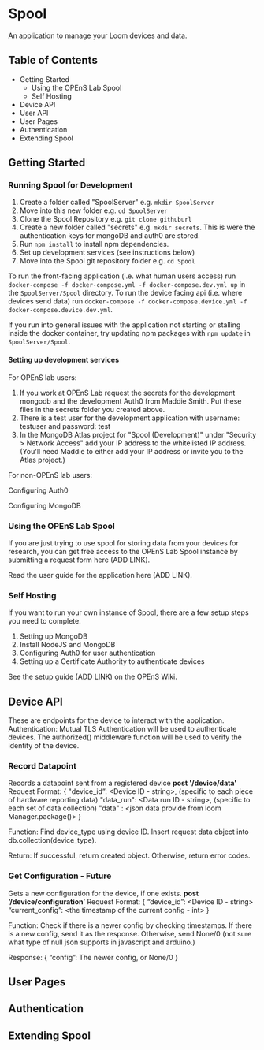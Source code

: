
# Spool
An application to manage your Loom devices and data.

## Table of Contents
* Getting Started
  * Using the OPEnS Lab Spool
  * Self Hosting
* Device API
* User API
* User Pages
* Authentication
* Extending Spool

## Getting Started

### Running Spool for Development

1. Create a folder called "SpoolServer" e.g. `mkdir SpoolServer`
2. Move into this new folder e.g. `cd SpoolServer`
2. Clone the Spool Repository e.g. `git clone githuburl`
3. Create a new folder called "secrets" e.g. `mkdir secrets`. This is were the authentication keys for mongoDB and auth0 are stored.
4. Run `npm install` to install npm dependencies.
5. Set up development services (see instructions below)
6. Move into the Spool git repository folder e.g. `cd Spool`

To run the front-facing application (i.e. what human users access) run `docker-compose -f docker-compose.yml -f docker-compose.dev.yml up` in the `SpoolServer/Spool` directory. To run the device facing api (i.e. where devices send data) run `docker-compose -f docker-compose.device.yml -f docker-compose.device.dev.yml`.

If you run into general issues with the application not starting or stalling inside the docker container, try updating npm packages with `npm update` in `SpoolServer/Spool`.

#### Setting up development services
For OPEnS lab users: 
1. If you work at OPEnS Lab request the secrets for the development mongodb and the development Auth0 from Maddie Smith. Put these files in the secrets folder you created above.
2. There is a test user for the development application with username: testuser and password: test
3. In the MongoDB Atlas project for "Spool (Development)" under "Security > Network Access" add your IP address to the whitelisted IP address. (You'll need Maddie to either add your IP address or invite you to the Atlas project.)

For non-OPEnS lab users:

Configuring Auth0

Configuring MongoDB


### Using the OPEnS Lab Spool
If you are just trying to use spool for storing data from your devices for research, you can get free access to the OPEnS Lab Spool instance by submitting a request form here (ADD LINK).

Read the user guide for the application here (ADD LINK).

### Self Hosting

If you want to run your own instance of Spool, there are a few setup steps you need to complete.
1. Setting up MongoDB
2. Install NodeJS and MongoDB
3. Configuring Auth0 for user authentication
4. Setting up a Certificate Authority to authenticate devices

See the setup guide (ADD LINK) on the OPEnS Wiki.

## Device API

These are endpoints for the device to interact with the application.
Authentication: Mutual TLS Authentication will be used to authenticate devices. The authorized() middleware function will be used to verify the identity of the device.

### Record Datapoint
Records a datapoint sent from a registered device
**post '/device/data'**
Request Format:
{
"device_id”: <Device ID - string>, (specific to each piece of hardware reporting data)
"data_run": <Data run ID - string>, (specific to each set of data collection)
	"data" : <json data provide from loom Manager.package()>
}

Function: 
Find device_type using device ID.
Insert request data object into db.collection(device_type).

Return: If successful, return created object. Otherwise, return error codes.

### Get Configuration - Future
Gets a new configuration for the device, if one exists.
**post ‘/device/configuration’**
Request Format: 
{
	“device_id”: <Device ID - string>
	“current_config”: <the timestamp of the current config - int>
}

Function:
Check if there is a newer config by checking timestamps.
If there is a new config, send it as the response. Otherwise, send None/0 (not sure what type of null json supports in javascript and arduino.)

Response: 
{
	“config”: The newer config, or None/0
}

## User Pages

## Authentication

## Extending Spool
